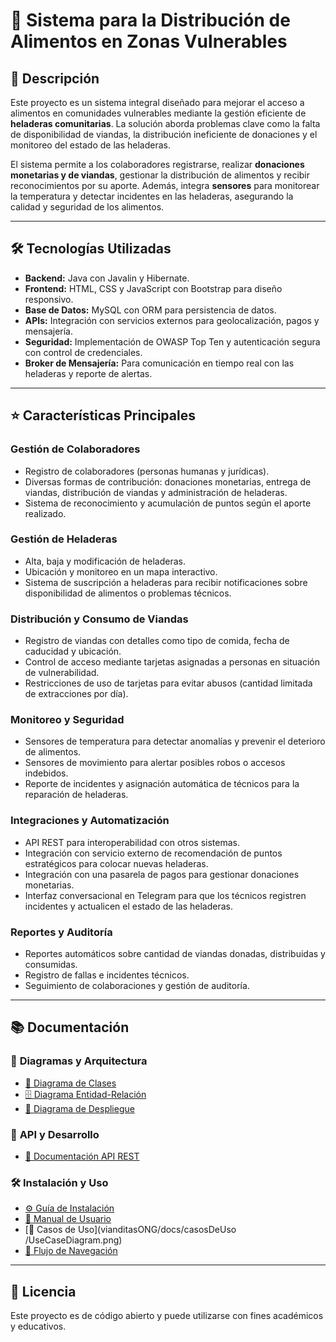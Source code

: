 # 🥪 Sistema para la Distribución de Alimentos en Zonas Vulnerables

## 📌 Descripción  
Este proyecto es un sistema integral diseñado para mejorar el acceso a alimentos en comunidades vulnerables mediante la gestión eficiente de **heladeras comunitarias**. La solución aborda problemas clave como la falta de disponibilidad de viandas, la distribución ineficiente de donaciones y el monitoreo del estado de las heladeras.  

El sistema permite a los colaboradores registrarse, realizar **donaciones monetarias y de viandas**, gestionar la distribución de alimentos y recibir reconocimientos por su aporte. Además, integra **sensores** para monitorear la temperatura y detectar incidentes en las heladeras, asegurando la calidad y seguridad de los alimentos.  

---  

## 🛠️ Tecnologías Utilizadas  

- **Backend:** Java con Javalin y Hibernate.  
- **Frontend:** HTML, CSS y JavaScript con Bootstrap para diseño responsivo.  
- **Base de Datos:** MySQL con ORM para persistencia de datos.  
- **APIs:** Integración con servicios externos para geolocalización, pagos y mensajería.  
- **Seguridad:** Implementación de OWASP Top Ten y autenticación segura con control de credenciales.  
- **Broker de Mensajería:** Para comunicación en tiempo real con las heladeras y reporte de alertas.  

---  

## ⭐ Características Principales  

### **Gestión de Colaboradores**  
- Registro de colaboradores (personas humanas y jurídicas).  
- Diversas formas de contribución: donaciones monetarias, entrega de viandas, distribución de viandas y administración de heladeras.  
- Sistema de reconocimiento y acumulación de puntos según el aporte realizado.  

### **Gestión de Heladeras**  
- Alta, baja y modificación de heladeras.  
- Ubicación y monitoreo en un mapa interactivo.  
- Sistema de suscripción a heladeras para recibir notificaciones sobre disponibilidad de alimentos o problemas técnicos.  

### **Distribución y Consumo de Viandas**  
- Registro de viandas con detalles como tipo de comida, fecha de caducidad y ubicación.  
- Control de acceso mediante tarjetas asignadas a personas en situación de vulnerabilidad.  
- Restricciones de uso de tarjetas para evitar abusos (cantidad limitada de extracciones por día).  

### **Monitoreo y Seguridad**  
- Sensores de temperatura para detectar anomalías y prevenir el deterioro de alimentos.  
- Sensores de movimiento para alertar posibles robos o accesos indebidos.  
- Reporte de incidentes y asignación automática de técnicos para la reparación de heladeras.  

### **Integraciones y Automatización**  
- API REST para interoperabilidad con otros sistemas.  
- Integración con servicio externo de recomendación de puntos estratégicos para colocar nuevas heladeras.  
- Integración con una pasarela de pagos para gestionar donaciones monetarias.  
- Interfaz conversacional en Telegram para que los técnicos registren incidentes y actualicen el estado de las heladeras.  

### **Reportes y Auditoría**  
- Reportes automáticos sobre cantidad de viandas donadas, distribuidas y consumidas.  
- Registro de fallas e incidentes técnicos.  
- Seguimiento de colaboraciones y gestión de auditoría.  

---  

## 📚 Documentación

### 📌 **Diagramas y Arquitectura**
- [📄 Diagrama de Clases](docs/diagrama_clases.pdf)
- [🗄️ Diagrama Entidad-Relación](docs/diagrama_er.pdf)
- [🚀 Diagrama de Despliegue](docs/diagrama_despliegue.pdf)

### 🔌 **API y Desarrollo**
- [📖 Documentación API REST](docs/api_documentation.md)

### 🛠️ **Instalación y Uso**
- [⚙️ Guía de Instalación](docs/install_guide.md)
- [📘 Manual de Usuario](docs/manual_usuario.md)
- [🎯 Casos de Uso](vianditasONG/docs/casosDeUso
/UseCaseDiagram.png)
- [📍 Flujo de Navegación](docs/flujo_navegacion.md)

---  

## 📝 Licencia

Este proyecto es de código abierto y puede utilizarse con fines académicos y educativos.
 



